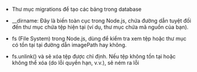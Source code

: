 - Thư mục migrations để tạo các bảng trong database

- __dirname: Đây là biến toàn cục trong Node.js, chứa đường dẫn tuyệt đối đến thư mục chứa tệp hiện tại (ví dụ, thư mục chứa mã nguồn của bạn).

- fs (File System) trong Node.js, dùng để kiểm tra xem tệp hoặc thư mục có tồn tại tại đường dẫn imagePath hay không.

- fs.unlink() và sẽ xóa tệp được chỉ định. Nếu tệp không tồn tại hoặc không thể xóa (do lỗi quyền hạn, v.v.), sẽ ném ra lỗi